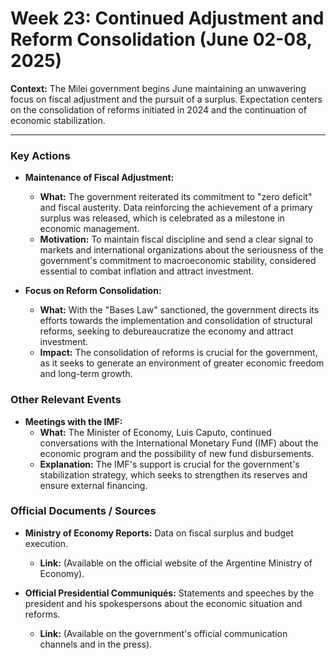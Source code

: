 # Week 23: Continued Adjustment and Reform Consolidation (June 02-08, 2025)

**Context:** The Milei government begins June maintaining an unwavering focus on fiscal adjustment and the pursuit of a surplus. Expectation centers on the consolidation of reforms initiated in 2024 and the continuation of economic stabilization.

---

### Key Actions

*   **Maintenance of Fiscal Adjustment:**
    *   **What:** The government reiterated its commitment to "zero deficit" and fiscal austerity. Data reinforcing the achievement of a primary surplus was released, which is celebrated as a milestone in economic management.
    *   **Motivation:** To maintain fiscal discipline and send a clear signal to markets and international organizations about the seriousness of the government's commitment to macroeconomic stability, considered essential to combat inflation and attract investment.

*   **Focus on Reform Consolidation:**
    *   **What:** With the "Bases Law" sanctioned, the government directs its efforts towards the implementation and consolidation of structural reforms, seeking to debureaucratize the economy and attract investment.
    *   **Impact:** The consolidation of reforms is crucial for the government, as it seeks to generate an environment of greater economic freedom and long-term growth.

### Other Relevant Events

*   **Meetings with the IMF:**
    *   **What:** The Minister of Economy, Luis Caputo, continued conversations with the International Monetary Fund (IMF) about the economic program and the possibility of new fund disbursements.
    *   **Explanation:** The IMF's support is crucial for the government's stabilization strategy, which seeks to strengthen its reserves and ensure external financing.

### Official Documents / Sources

*   **Ministry of Economy Reports:** Data on fiscal surplus and budget execution.
    *   **Link:** (Available on the official website of the Argentine Ministry of Economy).

*   **Official Presidential Communiqués:** Statements and speeches by the president and his spokespersons about the economic situation and reforms.
    *   **Link:** (Available on the government's official communication channels and in the press).
